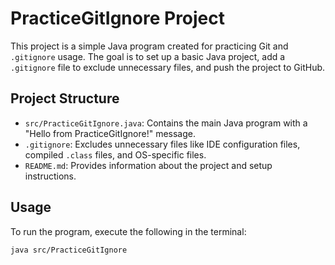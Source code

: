 # PracticeGitIgnore Project
This project is a simple Java program created for practicing Git and
`.gitignore` usage. The goal is to set up a basic Java project, add a
`.gitignore` file to exclude unnecessary files, and push the project
to GitHub.
## Project Structure
- `src/PracticeGitIgnore.java`: Contains the main Java program with a
  "Hello from PracticeGitIgnore!" message.
- `.gitignore`: Excludes unnecessary files like IDE configuration
  files, compiled `.class` files, and OS-specific files.
- `README.md`: Provides information about the project and setup
  instructions.
## Usage
To run the program, execute the following in the terminal:
```bash
java src/PracticeGitIgnore